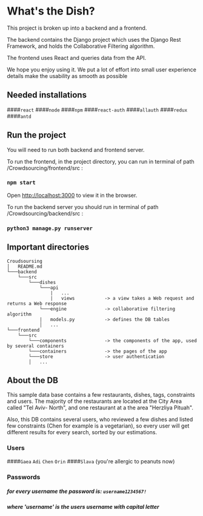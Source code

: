 # What's the Dish?
This project is broken up into a backend and a frontend. 

The backend contains the Django project which uses the Django Rest Framework, and holds the Collaborative Filtering algorithm. 

The frontend uses React and queries data from the API.

We hope you enjoy using it. 
We put a lot of effort into small user experience details make the usability as smooth as possible


## Needed installations
####`react`
####`node`
####`npm`
####`react-auth`
####`allauth`
####`redux`
####`antd`

## Run the project
You will need to run both backend and frontend server.

To run the frontend, in the project directory, you can run in terminal of path /Crowdsourcing/frontend/src  :

### `npm start`

Open [http://localhost:3000](http://localhost:3000) to view it in the browser.

To run the backend server you should run in terminal of path /Crowdsourcing/backend/src   :

### `python3 manage.py runserver`

## Important directories

```
Croudsoursing
│   README.md
└───backend
    └───src
        └───dishes
            └───api
                |   ...
                |   views           -> a view takes a Web request and returns a Web response
            └───engine              -> collaborative filtering algorithm
            |   models.py           -> defines the DB tables
            │   ...  
└───frontend
    └───src
        └───components              -> the components of the app, used by several containers
        └───containers              -> the pages of the app
        └───store                   -> user authentication
        │   ... 
```

## About the DB

This sample data base contains a few restaurants, dishes, tags, constraints and users. The majority of the restaurants
are located at the City Area called "Tel Aviv- North", and one restaurant at a the area "Herzliya Pituah".

Also, this DB contains several users, who reviewed a few dishes and listed few constraints (Chen for example is a
 vegetarian), so every user will get different results for every search, sorted by our estimations.
 
 
 ### Users
 ####`Gaea` `Adi` `Chen` `Orin`
 ####`Slava` 
 (you're allergic to peanuts now)
 
 ### Passwords
 ##### for every username the password is:  `username1234567!`
 ##### where 'username' is the users username with capital letter

 
    
